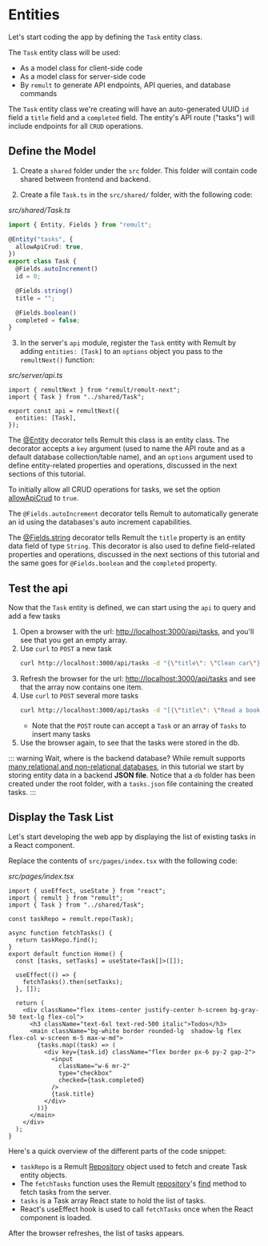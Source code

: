 # Entities

Let's start coding the app by defining the `Task` entity class.

The `Task` entity class will be used:

- As a model class for client-side code
- As a model class for server-side code
- By `remult` to generate API endpoints, API queries, and database commands

The `Task` entity class we're creating will have an auto-generated UUID `id` field a `title` field and a `completed` field. The entity's API route ("tasks") will include endpoints for all `CRUD` operations.

## Define the Model

1. Create a `shared` folder under the `src` folder. This folder will contain code shared between frontend and backend.

2. Create a file `Task.ts` in the `src/shared/` folder, with the following code:

_src/shared/Task.ts_

```ts
import { Entity, Fields } from "remult";

@Entity("tasks", {
  allowApiCrud: true,
})
export class Task {
  @Fields.autoIncrement()
  id = 0;

  @Fields.string()
  title = "";

  @Fields.boolean()
  completed = false;
}
```

3. In the server's `api` module, register the `Task` entity with Remult by adding `entities: [Task]` to an `options` object you pass to the `remultNext()` function:

_src/server/api.ts_

```ts{2,5}
import { remultNext } from "remult/remult-next";
import { Task } from "../shared/Task";

export const api = remultNext({
  entities: [Task],
});
```

The [@Entity](../../docs/ref_entity.md) decorator tells Remult this class is an entity class. The decorator accepts a `key` argument (used to name the API route and as a default database collection/table name), and an `options` argument used to define entity-related properties and operations, discussed in the next sections of this tutorial.

To initially allow all CRUD operations for tasks, we set the option [allowApiCrud](../../docs/ref_entity.md#allowapicrud) to `true`.

The `@Fields.autoIncrement` decorator tells Remult to automatically generate an id using the databases's auto increment capabilities.

The [@Fields.string](../../docs/ref_field.md) decorator tells Remult the `title` property is an entity data field of type `String`. This decorator is also used to define field-related properties and operations, discussed in the next sections of this tutorial and the same goes for `@Fields.boolean` and the `completed` property.

## Test the api

Now that the `Task` entity is defined, we can start using the `api` to query and add a few tasks

1. Open a browser with the url: [http://localhost:3000/api/tasks](http://localhost:3000/api/tasks), and you'll see that you get an empty array.
2. Use `curl` to `POST` a new task
   ```sh
   curl http://localhost:3000/api/tasks -d "{\"title\": \"Clean car\"}" -H "Content-Type: application/json"
   ```
3. Refresh the browser for the url: [http://localhost:3000/api/tasks](http://localhost:3000/api/tasks) and see that the array now contains one item.
4. Use `curl` to `POST` several more tasks
   ```sh
   curl http://localhost:3000/api/tasks -d "[{\"title\": \"Read a book\"},{\"title\": \"Take a nap\", \"completed\":true },{\"title\": \"Pay bills\"},{\"title\": \"Do laundry\"}]" -H "Content-Type: application/json"
   ```
   - Note that the `POST` route can accept a `Task` or an array of `Tasks` to insert many tasks
5. Use the browser again, to see that the tasks were stored in the db.

::: warning Wait, where is the backend database?
While remult supports [many relational and non-relational databases](https://remult.dev/docs/databases.html), in this tutorial we start by storing entity data in a backend **JSON file**. Notice that a `db` folder has been created under the root folder, with a `tasks.json` file containing the created tasks.
:::

## Display the Task List

Let's start developing the web app by displaying the list of existing tasks in a React component.

Replace the contents of `src/pages/index.tsx` with the following code:

_src/pages/index.tsx_

```tsx
import { useEffect, useState } from "react";
import { remult } from "remult";
import { Task } from "../shared/Task";

const taskRepo = remult.repo(Task);

async function fetchTasks() {
  return taskRepo.find();
}
export default function Home() {
  const [tasks, setTasks] = useState<Task[]>([]);

  useEffect(() => {
    fetchTasks().then(setTasks);
  }, []);

  return (
    <div className="flex items-center justify-center h-screen bg-gray-50 text-lg flex-col">
      <h3 className="text-6xl text-red-500 italic">Todos</h3>
      <main className="bg-white border rounded-lg  shadow-lg flex flex-col w-screen m-5 max-w-md">
        {tasks.map((task) => (
          <div key={task.id} className="flex border px-6 py-2 gap-2">
            <input
              className="w-6 mr-2"
              type="checkbox"
              checked={task.completed}
            />
            {task.title}
          </div>
        ))}
      </main>
    </div>
  );
}
```

Here's a quick overview of the different parts of the code snippet:

- `taskRepo` is a Remult [Repository](../../docs/ref_repository.md) object used to fetch and create Task entity objects.
- The `fetchTasks` function uses the Remult [repository](../../docs/ref_repository.md)'s [find](../../docs/ref_repository.md#find) method to fetch tasks from the server.
- `tasks` is a Task array React state to hold the list of tasks.
- React's useEffect hook is used to call `fetchTasks` once when the React component is loaded.

After the browser refreshes, the list of tasks appears.
